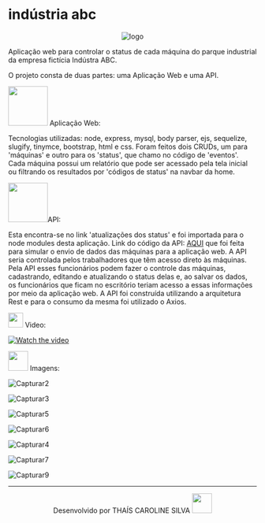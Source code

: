 # indústria abc
<!--<a href="http://147.182.184.213/" target="_blank" style="color: rgb(243, 87, 113);">veja o projeto clicando AQUI</a>-->

<div align="center">
  
![logo](https://github.com/Caroline-Thais/industria-abc/blob/master/20220228_081639.jpg.gif)  
  
</div>

<!--<!Web application to control the status of each machine in the industrial park.<br>-->
Aplicação web para controlar o status de cada máquina do parque industrial da empresa fictícia Indústra ABC.

<!--The project consists of two parts: a Web Application and an API.<br>-->
O projeto consta de duas partes: uma Aplicação Web e uma API.

<img src="https://img.icons8.com/external-icongeek26-flat-icongeek26/452/external-web-data-analytics-icongeek26-flat-icongeek26.png" height="80em"> <!--Web Application:-->Aplicação Web:

<!--Technologies used: node, express, body parser, ejs, sequelize, slugify, tinymce, bootstrap, html and css.
Two CRUDs were made, one for 'machines' and one for 'status', which I call 'events' in the code. Each machine has a report that can be accessed through the home page or filtering the results by 'status codes' in the home navbar.<br>-->
Tecnologias utilizadas: node, express, mysql, body parser, ejs, sequelize, slugify, tinymce, bootstrap, html e css.
Foram feitos dois CRUDs, um para 'máquinas' e outro para os 'status', que chamo no código de 'eventos'. Cada máquina possui um relatório que pode ser acessado pela tela inicial ou filtrando os resultados por 'códigos de status' na navbar da home.

<img src="https://img.icons8.com/external-filled-outline-perfect-kalash/344/external-api-web-development-and-programming-filled-outline-perfect-kalash.png" height="80em">API:

<!--This can be found in the 'status updates' link and has been imported into the node modules of this application.
API code link: https://github.com/Caroline-Thais/apiIndustriaAbc which was made to simulate sending data from machines to the web application.
The API would be controlled by workers who have direct access to the machines. Through the API, these employees can control the machines, registering, editing and
updating their status and, when saving the data, the employees who stay in the office would have access to this information through the web application. The API was built
using the Rest architecture and for its consumption Axios was used. <br>-->
Esta encontra-se no link 'atualizações dos status' e foi importada para o node modules desta aplicação. 
Link do código da API: <a href="https://github.com/Caroline-Thais/apiIndustriaAbc">AQUI</a> que foi feita para simular o envio de dados das máquinas para a aplicação web. A API seria controlada pelos trabalhadores que têm acesso direto às máquinas. Pela API esses funcionários podem fazer o controle das máquinas, cadastrando, editando e atualizando o status delas e, ao salvar os dados, os funcionários que ficam no escritório teriam acesso a essas informações por meio da aplicação web. A API foi construída utilizando a arquitetura Rest e para o consumo da mesma foi utilizado o Axios. 


<p><img src="https://img.icons8.com/external-justicon-lineal-color-justicon/344/external-video-notifications-justicon-lineal-color-justicon.png" height="30em"> Video:</p>


[![Watch the video](https://user-images.githubusercontent.com/76595905/155984133-19099395-bae3-4e05-8dfe-ceab53152a3c.PNG)](https://youtu.be/yfhheAuavHM)

<p><img src="https://img.icons8.com/plasticine/344/stack-of-photos.png" height="40em"> Imagens:</p>

![Capturar2](https://user-images.githubusercontent.com/76595905/155984376-eb86a1f9-3af4-4e9d-a2ba-7d7bfa345633.PNG)

![Capturar3](https://user-images.githubusercontent.com/76595905/155984389-97133a21-d676-4c4b-a8af-636c6a7a20e4.PNG)

![Capturar5](https://user-images.githubusercontent.com/76595905/155984405-c5e57f43-632f-4f0d-83c2-66b6c029fada.PNG)

![Capturar6](https://user-images.githubusercontent.com/76595905/155984719-06817a7e-cc6d-4155-a9a0-fb5e7557d28b.PNG)

![Capturar4](https://user-images.githubusercontent.com/76595905/155984396-9b89c80e-f12f-48f1-8b9a-6272ea82509b.PNG)

![Capturar7](https://user-images.githubusercontent.com/76595905/155985269-89645c6b-5e93-4274-b650-21dab7d506f2.PNG)

![Capturar9](https://user-images.githubusercontent.com/76595905/155985289-42e65307-e59c-456b-883b-f8bf261d684e.PNG)

---
<div align="center">
<!--Developed by-->Desenvolvido por THAÍS CAROLINE SILVA 
<img src="https://cdn-icons-png.flaticon.com/512/2618/2618497.png" height="40em"> 
</div>
